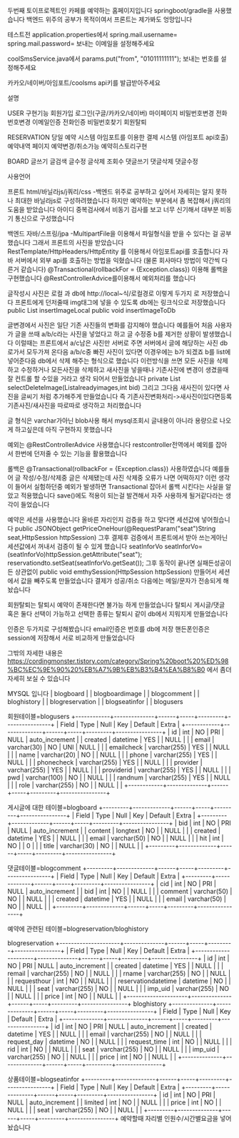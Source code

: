 두번째 토이프로젝트인
카페를 예약하는 홈페이지입니다
springboot/gradle을 사용했습니다
백엔드 위주의 공부가 목적이여서
프론트는 제가봐도 엉망입니다 

테스트전 
application.properties에서
spring.mail.username=
spring.mail.password=
보내는 이메일을 설정해주세요

coolSmsService.java에서
params.put("from", "01011111111");
보내는 번호를 설정해주세요

카카오/네이버/아임포트/coolsms
api키를 발급받아주세요

설명

USER
구현기능
회원가입
로그인(구글/카카오/네이버)
마이페이지
비밀번호변경
전화번호변경
이메일인증
전화인증
비밀번호찾기
회원탈퇴

RESERVATION
당일 예약 시스템
아임포트를 이용한 결제 시스템
(아임포트 api호출)
예약내역 페이지
예약변경/취소가능
예약히스토리구현

BOARD
글쓰기
글검색
글수정
글삭제
조회수
댓글쓰기
댓글삭제
댓글수정

사용언어 

프론트
html/바닐라js/j쿼리/css
-백엔드 위주로 공부하고 싶어서
자세히는 알지 못하나 최대한 바닐라js로 구성하려했습니다
하지만 예약하는 부분에서 좀 복잡해서 j쿼리의 도움을 받았습니다
아이디 중복검사에서 비동기 검사를 보고 너무 신기해서
대부분 비동기 통신으로 구성했습니다

백엔드
자바/스프링/jpa
-MultipartFile을 이용해서 파일형식을 받을 수 있다는 걸 공부 했습니다
그래서 프론트의 사진을 받았습니다
RestTemplate/HttpHeaders/HttpEntity 를 이용해서 아임포트api를 호출합니다
자바 서버에서 외부 api를 호출하는 방법을 익혔습니다
(물론 회사마다 방법이 약간씩 다른거 같습니다)
@Transactional(rollbackFor = {Exception.class}) 이용해 롤백을 구현했습니다
@RestControllerAdvice를이용해서 예외처리를 했습니다


글작성시 사진은 
로컬 과 db에 http://local~식/로컬경로 이렇게 
두가지 로 저장했습니다
프론트에게 던저줄때
img태그에 넣을 수 있도록 db에는 링크식으로 저장했습니다
public List<boardimagevo> insertImageLocal
public void insertImageToDb

글변경에서 사진은 
일단 기존 사진들의 변화를 감지해야 했습니다
예를들어 처음 사용자가 글을 쓰때 a/b/c라는 사진을 넣었다고 하고
글 수정중 b를 제거한 상황이 발생했습니다
이럴때는 프론트에서 a/c남은 사진만 서버로 주면 
서버에서 글에 해당하는 사진 db로가서 모두가져 온다음
a/b/c중 빠진 사진이 있다면 이경우에는 b가 되겠죠
b를 list에 넣어준다음 db에서 삭제 해주는 형식으로 했습니다
이런방식을 쓰면 모든 사진을 삭제하고 수정하거나
모든사진을 삭제하고 새사진을 넣을때나
기존사진에 변경이 생겼을때 잘 컨트롤 할 수있을 거라고 생각 되어서 만들었습니다
private List<boardimagevo> selectDeleteImage(List<Integer>alreadyimages,int bid) 
그리고 그다음 새사진이 있다면
사진을 글씨기 처럼 추가해주게 만들었습니다
즉 기존사진변화처리->새사진이있다면등록
기존사진/새사진을 따로따로 생각하고 처리했습니다

글 형식은 varchar가아닌 blob사용 해서 
mysql조회시 글내용이 아니라 용량으로 나오게 하고싶은데
아직 구현하지 못했습니다

예외는
@RestControllerAdvice 사용했습니다
restcontroller전역에서 예외를 잡아서 한번에
던저줄 수 있는 기능을 활용했습니다

롤백은 
@Transactional(rollbackFor = {Exception.class}) 사용하였습니다
예를들어
글 작성/수정/삭제중 글은 삭제됐는데 사진 삭제중 오류가 나면 
어떡하지? 이런 생각이 들어서 실험하던중 예외가 발생하면
Transactional 잡아서 롤백 시킨다는 사실을 알았고
적용했습니다 save()에도 적용이 되는걸 발견해서 
자주 사용하게 될거같다라는 생각이 들었습니다

예약은
세션을 사용했습니다
올바른 자리인지 검증을 하고
맞다면 세션값에 넣어줬습니다
public JSONObject getPriceOneHour(@RequestParam("seat")String seat,HttpSession httpSession)
그후 결제후 검증에서 프론트에서 받아 쓰는게아닌
세션값에서 꺼내서 검증이 될 수 있게 했습니다
seatInforVo seatInforVo=(seatInforVo)httpSession.getAttribute("seat");
reservationdto.setSeat(seatInforVo.getSeat());
그후 동작이 끝나면
실패든성공이든 상관없이
public void emthySession(HttpSession httpSession)
만들어서 세션에서 값을 빼주도록 만들었습니다
결제가 성공/취소 다음에는 메일/문자가 전송되게 
해놨습니다

회원탈퇴는
탈퇴시 예약이 존재한다면
불가능 하게 만들었습니다
탈퇴시 게시글/댓글 혹은 둘다
선택이 가능하고 선택한 종류는
탈퇴시 같이 db에서 지워지게 만들었습니다

인증은
두가지로 구성해봤습니다
email인증은 번호를 db에 저장
핸든폰인증은 session에 저장해서
서로 비교하게 만들었습니다


그밖의 자세한 내용은
https://cordingmonster.tistory.com/category/Spring%20boot%20%ED%98%BC%EC%9E%90%20%EB%A7%9B%EB%B3%B4%EA%B8%B0
에서 좀더 자세히 보실 수 있습니다

MYSQL 입니다
| blogboard          |
| blogboardimage     |
| blogcomment        |
| bloghistory        |
| blogreservation    |
| blogseatinfor      |
| blogusers   

회원테이블=blogusers
+------------+--------------+------+-----+---------+----------------+
| Field      | Type         | Null | Key | Default | Extra          |
+------------+--------------+------+-----+---------+----------------+
| id         | int          | NO   | PRI | NULL    | auto_increment |
| created    | datetime     | YES  |     | NULL    |                |
| email      | varchar(30)  | NO   | UNI | NULL    |                |
| emailcheck | varchar(255) | YES  |     | NULL    |                |
| name       | varchar(20)  | NO   |     | NULL    |                |
| phone      | varchar(255) | YES  |     | NULL    |                |
| phonecheck | varchar(255) | YES  |     | NULL    |                |
| provider   | varchar(255) | YES  |     | NULL    |                |
| providerid | varchar(255) | YES  |     | NULL    |                |
| pwd        | varchar(100) | NO   |     | NULL    |                |
| randnum    | varchar(255) | YES  |     | NULL    |                |
| role       | varchar(255) | NO   |     | NULL    |                |
+------------+--------------+------+-----+---------+----------------+

게시글에 대한 테이블=blogboard
+---------+-------------+------+-----+---------+----------------+
| Field   | Type        | Null | Key | Default | Extra          |
+---------+-------------+------+-----+---------+----------------+
| bid     | int         | NO   | PRI | NULL    | auto_increment |
| content | longtext    | NO   |     | NULL    |                |
| created | datetime    | YES  |     | NULL    |                |
| email   | varchar(50) | NO   |     | NULL    |                |
| hit     | int         | NO   |     | 0       |                |
| title   | varchar(30) | NO   |     | NULL    |                |
+---------+-------------+------+-----+---------+----------------+

댓글테이블=blogcomment
+---------+-------------+------+-----+---------+----------------+
| Field   | Type        | Null | Key | Default | Extra          |
+---------+-------------+------+-----+---------+----------------+
| cid     | int         | NO   | PRI | NULL    | auto_increment |
| bid     | int         | NO   |     | NULL    |                |
| comment | varchar(50) | NO   |     | NULL    |                |
| created | datetime    | YES  |     | NULL    |                |
| email   | varchar(50) | NO   |     | NULL    |                |
+---------+-------------+------+-----+---------+----------------+

예약에 관련된 테이블=blogreservation/bloghistory

blogreservation
+---------------------+--------------+------+-----+---------+----------------+
| Field               | Type         | Null | Key | Default | Extra          |
+---------------------+--------------+------+-----+---------+----------------+
| id                  | int          | NO   | PRI | NULL    | auto_increment |
| created             | datetime     | YES  |     | NULL    |                |
| remail              | varchar(255) | NO   |     | NULL    |                |
| rname               | varchar(255) | NO   |     | NULL    |                |
| requesthour         | int          | NO   |     | NULL    |                |
| reservationdatetime | datetime     | NO   |     | NULL    |                |
| seat                | varchar(255) | NO   |     | NULL    |                |
| imp_uid             | varchar(255) | NO   |     | NULL    |                |
| price               | int          | NO   |     | NULL    |                |
+---------------------+--------------+------+-----+---------+----------------+
bloghistory
+--------------+--------------+------+-----+---------+----------------+
| Field        | Type         | Null | Key | Default | Extra          |
+--------------+--------------+------+-----+---------+----------------+
| id           | int          | NO   | PRI | NULL    | auto_increment |
| created      | datetime     | YES  |     | NULL    |                |
| email        | varchar(255) | NO   |     | NULL    |                |
| request_day  | datetime     | NO   |     | NULL    |                |
| request_time | int          | NO   |     | NULL    |                |
| rid          | int          | NO   |     | NULL    |                |
| seat         | varchar(255) | NO   |     | NULL    |                |
| imp_uid      | varchar(255) | NO   |     | NULL    |                |
| price        | int          | NO   |     | NULL    |                |
+--------------+--------------+------+-----+---------+----------------+

상품테이블=blogseatinfor
+---------+--------------+------+-----+---------+----------------+
| Field   | Type         | Null | Key | Default | Extra          |
+---------+--------------+------+-----+---------+----------------+
| id      | int          | NO   | PRI | NULL    | auto_increment |
| limited | int          | NO   |     | NULL    |                |
| price   | int          | NO   |     | NULL    |                |
| seat    | varchar(255) | NO   |     | NULL    |                |
+---------+--------------+------+-----+---------+----------------+
예약할때 자리별 인원수/시간별요금을 넣어 놨습니다






